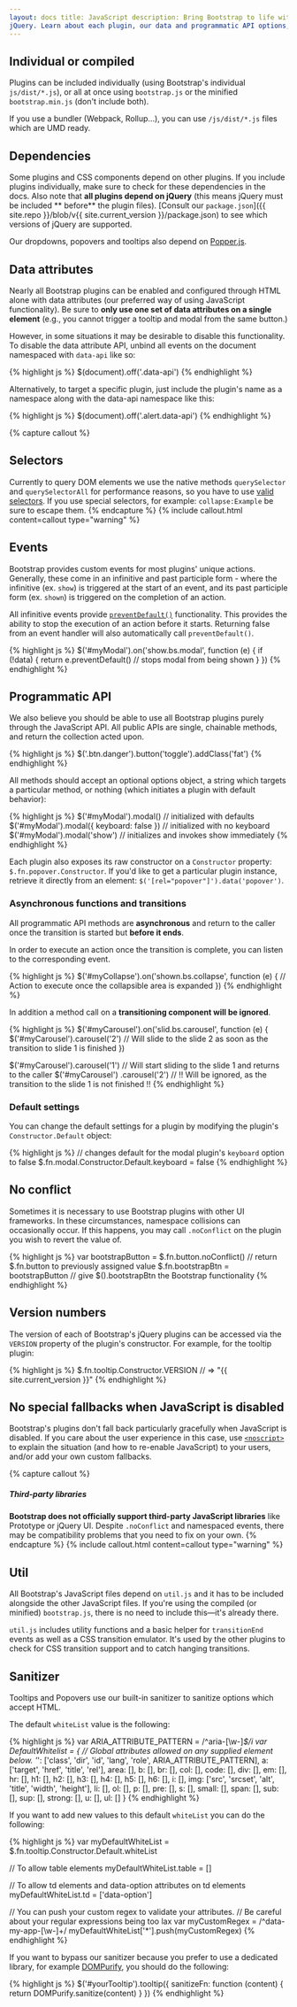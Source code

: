 ```yaml
---
layout: docs title: JavaScript description: Bring Bootstrap to life with our optional JavaScript plugins built on
jQuery. Learn about each plugin, our data and programmatic API options, and more. group: getting-started toc: true
---
```


## Individual or compiled

Plugins can be included individually (using Bootstrap's individual `js/dist/*.js`), or all at once using `bootstrap.js`
or the minified `bootstrap.min.js` (don't include both).

If you use a bundler (Webpack, Rollup...), you can use `/js/dist/*.js` files which are UMD ready.

## Dependencies

Some plugins and CSS components depend on other plugins. If you include plugins individually, make sure to check for
these dependencies in the docs. Also note that **all plugins depend on jQuery** (this means jQuery must be included **
before** the plugin files). [Consult our `package.json`]({{ site.repo }}/blob/v{{ site.current_version }}/package.json)
to see which versions of jQuery are supported.

Our dropdowns, popovers and tooltips also depend on [Popper.js](https://popper.js.org/).

## Data attributes

Nearly all Bootstrap plugins can be enabled and configured through HTML alone with data attributes (our preferred way of
using JavaScript functionality). Be sure to **only use one set of data attributes on a single element** (e.g., you
cannot trigger a tooltip and modal from the same button.)

However, in some situations it may be desirable to disable this functionality. To disable the data attribute API, unbind
all events on the document namespaced with `data-api` like so:

{% highlight js %} $(document).off('.data-api')
{% endhighlight %}

Alternatively, to target a specific plugin, just include the plugin's name as a namespace along with the data-api
namespace like this:

{% highlight js %} $(document).off('.alert.data-api')
{% endhighlight %}

{% capture callout %}

## Selectors

Currently to query DOM elements we use the native methods `querySelector` and `querySelectorAll` for performance
reasons, so you have to use [valid selectors](https://www.w3.org/TR/CSS21/syndata.html#value-def-identifier). If you use
special selectors, for example: `collapse:Example` be sure to escape them. {% endcapture %} {% include callout.html
content=callout type="warning" %}

## Events

Bootstrap provides custom events for most plugins' unique actions. Generally, these come in an infinitive and past
participle form - where the infinitive (ex. `show`) is triggered at the start of an event, and its past participle
form (ex. `shown`) is triggered on the completion of an action.

All infinitive events
provide [`preventDefault()`](https://developer.mozilla.org/en-US/docs/Web/API/Event/preventDefault) functionality. This
provides the ability to stop the execution of an action before it starts. Returning false from an event handler will
also automatically call `preventDefault()`.

{% highlight js %} $('#myModal').on('show.bs.modal', function (e) { if (!data) { return e.preventDefault() // stops
modal from being shown } })
{% endhighlight %}

## Programmatic API

We also believe you should be able to use all Bootstrap plugins purely through the JavaScript API. All public APIs are
single, chainable methods, and return the collection acted upon.

{% highlight js %} $('.btn.danger').button('toggle').addClass('fat')
{% endhighlight %}

All methods should accept an optional options object, a string which targets a particular method, or nothing (which
initiates a plugin with default behavior):

{% highlight js %} $('#myModal').modal() // initialized with defaults $('#myModal').modal({ keyboard: false }) //
initialized with no keyboard $('#myModal').modal('show') // initializes and invokes show immediately {% endhighlight %}

Each plugin also exposes its raw constructor on a `Constructor` property: `$.fn.popover.Constructor`. If you'd like to
get a particular plugin instance, retrieve it directly from an element: `$('[rel="popover"]').data('popover')`.

### Asynchronous functions and transitions

All programmatic API methods are **asynchronous** and return to the caller once the transition is started but **before
it ends**.

In order to execute an action once the transition is complete, you can listen to the corresponding event.

{% highlight js %} $('#myCollapse').on('shown.bs.collapse', function (e) { // Action to execute once the collapsible
area is expanded })
{% endhighlight %}

In addition a method call on a **transitioning component will be ignored**.

{% highlight js %} $('#myCarousel').on('slid.bs.carousel', function (e) { $('#myCarousel').carousel('2') // Will slide
to the slide 2 as soon as the transition to slide 1 is finished })

$('#myCarousel').carousel('1') // Will start sliding to the slide 1 and returns to the caller $('#myCarousel')
.carousel('2') // !! Will be ignored, as the transition to the slide 1 is not finished !!
{% endhighlight %}

### Default settings

You can change the default settings for a plugin by modifying the plugin's `Constructor.Default` object:

{% highlight js %} // changes default for the modal plugin's `keyboard` option to false
$.fn.modal.Constructor.Default.keyboard = false {% endhighlight %}

## No conflict

Sometimes it is necessary to use Bootstrap plugins with other UI frameworks. In these circumstances, namespace
collisions can occasionally occur. If this happens, you may call `.noConflict` on the plugin you wish to revert the
value of.

{% highlight js %} var bootstrapButton = $.fn.button.noConflict() // return $.fn.button to previously assigned value
$.fn.bootstrapBtn = bootstrapButton // give $().bootstrapBtn the Bootstrap functionality {% endhighlight %}

## Version numbers

The version of each of Bootstrap's jQuery plugins can be accessed via the `VERSION` property of the plugin's
constructor. For example, for the tooltip plugin:

{% highlight js %} $.fn.tooltip.Constructor.VERSION // => "{{ site.current_version }}"
{% endhighlight %}

## No special fallbacks when JavaScript is disabled

Bootstrap's plugins don't fall back particularly gracefully when JavaScript is disabled. If you care about the user
experience in this case, use [`<noscript>`](https://developer.mozilla.org/en-US/docs/Web/HTML/Element/noscript) to
explain the situation (and how to re-enable JavaScript) to your users, and/or add your own custom fallbacks.

{% capture callout %}

##### Third-party libraries

**Bootstrap does not officially support third-party JavaScript libraries** like Prototype or jQuery UI.
Despite `.noConflict` and namespaced events, there may be compatibility problems that you need to fix on your own. {%
endcapture %} {% include callout.html content=callout type="warning" %}

## Util

All Bootstrap's JavaScript files depend on `util.js` and it has to be included alongside the other JavaScript files. If
you're using the compiled (or minified) `bootstrap.js`, there is no need to include this—it's already there.

`util.js` includes utility functions and a basic helper for `transitionEnd` events as well as a CSS transition emulator.
It's used by the other plugins to check for CSS transition support and to catch hanging transitions.

## Sanitizer

Tooltips and Popovers use our built-in sanitizer to sanitize options which accept HTML.

The default `whiteList` value is the following:

{% highlight js %} var ARIA_ATTRIBUTE_PATTERN = /^aria-[\w-]*$/i var DefaultWhitelist = { // Global attributes allowed
on any supplied element below.
'*': ['class', 'dir', 'id', 'lang', 'role', ARIA_ATTRIBUTE_PATTERN], a: ['target', 'href', 'title', 'rel'], area: [],
b: [], br: [], col: [], code: [], div: [], em: [], hr: [], h1: [], h2: [], h3: [], h4: [], h5: [], h6: [], i: [],
img: ['src', 'srcset', 'alt', 'title', 'width', 'height'], li: [], ol: [], p: [], pre: [], s: [], small: [], span: [],
sub: [], sup: [], strong: [], u: [], ul: []
} {% endhighlight %}

If you want to add new values to this default `whiteList` you can do the following:

{% highlight js %} var myDefaultWhiteList = $.fn.tooltip.Constructor.Default.whiteList

// To allow table elements myDefaultWhiteList.table = []

// To allow td elements and data-option attributes on td elements myDefaultWhiteList.td = ['data-option']

// You can push your custom regex to validate your attributes. // Be careful about your regular expressions being too
lax var myCustomRegex = /^data-my-app-[\w-]+/ myDefaultWhiteList['*'].push(myCustomRegex)
{% endhighlight %}

If you want to bypass our sanitizer because you prefer to use a dedicated library, for
example [DOMPurify](https://www.npmjs.com/package/dompurify), you should do the following:

{% highlight js %} $('#yourTooltip').tooltip({ sanitizeFn: function (content) { return DOMPurify.sanitize(content)
} })
{% endhighlight %}
